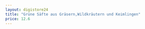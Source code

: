 ```yaml
---
layout: digistore24
title: "Grüne Säfte aus Gräsern,Wildkräutern und Keimlingen"
price: 12.6
---
```

